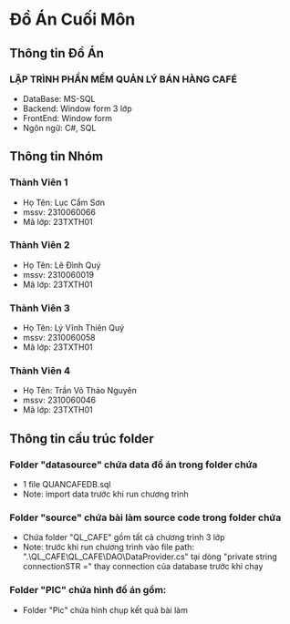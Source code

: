 # Đồ Án Cuối Môn
## Thông tin Đồ Án
### LẬP TRÌNH PHẦN MỀM QUẢN LÝ BÁN HÀNG CAFÉ

* DataBase: MS-SQL
* Backend: Window form 3 lớp
* FrontEnd: Window form
* Ngôn ngữ: C#, SQL


## Thông tin Nhóm

### Thành Viên 1
* Họ Tên: Lục Cẩm Sơn
* mssv: 2310060066
* Mã lớp: 23TXTH01

### Thành Viên 2
* Họ Tên: Lê Đình Quý
* mssv: 2310060019
* Mã lớp: 23TXTH01

### Thành Viên 3
* Họ Tên: Lý Vĩnh Thiên Quý
* mssv: 2310060058
* Mã lớp: 23TXTH01

### Thành Viên 4
* Họ Tên: Trần Võ Thảo Nguyên
* mssv: 2310060046
* Mã lớp: 23TXTH01

## Thông tin cấu trúc folder


### Folder "datasource" chứa data đồ án trong folder chứa

* 1 file QUANCAFEDB.sql
* Note: import data trước khi run chương trình

### Folder "source" chứa bài làm source code trong folder chứa

* Chứa folder "QL_CAFE" gồm tất cả chương trình 3 lớp
* Note: trước khi run chương trình vào file path: ".\QL_CAFE\QL_CAFE\DAO\DataProvider.cs" tại dòng "private string connectionSTR =" thay connection của database trước khi chạy

### Folder "PIC" chứa hình đồ án gồm:

* Folder "Pic" chứa hình chụp kết quả bài làm
